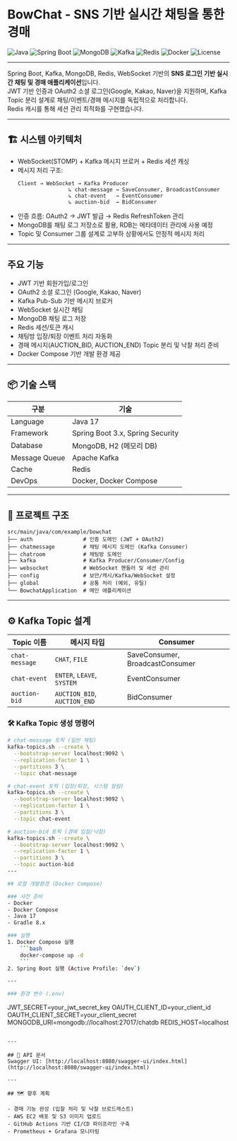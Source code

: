 
# BowChat - SNS 기반 실시간 채팅을 통한 경매 

![Java](https://img.shields.io/badge/Java-17-007396?logo=java&logoColor=white)
![Spring Boot](https://img.shields.io/badge/Spring%20Boot-3.x-6DB33F?logo=springboot)
![MongoDB](https://img.shields.io/badge/MongoDB-7.0-47A248?logo=mongodb)
![Kafka](https://img.shields.io/badge/Kafka-3.x-231F20?logo=apachekafka)
![Redis](https://img.shields.io/badge/Redis-7.x-DC382D?logo=redis)
![Docker](https://img.shields.io/badge/Docker-20.10-2496ED?logo=docker)
![License](https://img.shields.io/badge/license-MIT-green)

---

Spring Boot, Kafka, MongoDB, Redis, WebSocket 기반의 **SNS 로그인 기반 실시간 채팅 및 경매 애플리케이션**입니다.  
JWT 기반 인증과 OAuth2 소셜 로그인(Google, Kakao, Naver)을 지원하며, Kafka Topic 분리 설계로 채팅/이벤트/경매 메시지를 독립적으로 처리합니다.  
Redis 캐시를 통해 세션 관리 최적화를 구현했습니다.

---

## 🏗 시스템 아키텍처

- WebSocket(STOMP) + Kafka 메시지 브로커 + Redis 세션 캐싱
- 메시지 처리 구조:
  ```
  Client → WebSocket → Kafka Producer
                  ↳ chat-message → SaveConsumer, BroadcastConsumer
                  ↳ chat-event   → EventConsumer
                  ↳ auction-bid  → BidConsumer
  ```
- 인증 흐름: OAuth2 → JWT 발급 → Redis RefreshToken 관리
- MongoDB를 채팅 로그 저장소로 활용, RDB는 메타데이터 관리에 사용 예정
- Topic 및 Consumer 그룹 설계로 고부하 상황에서도 안정적 메시지 처리

---

## 주요 기능

- JWT 기반 회원가입/로그인
- OAuth2 소셜 로그인 (Google, Kakao, Naver)
- Kafka Pub-Sub 기반 메시지 브로커
- WebSocket 실시간 채팅
- MongoDB 채팅 로그 저장
- Redis 세션/토큰 캐시
- 채팅방 입장/퇴장 이벤트 처리 자동화
- 경매 메시지(AUCTION_BID, AUCTION_END) Topic 분리 및 낙찰 처리 준비
- Docker Compose 기반 개발 환경 제공

---

## 📦 기술 스택

| 구분          | 기술                          |
|---------------|---------------------------------|
| Language      | Java 17                        |
| Framework     | Spring Boot 3.x, Spring Security|
| Database      | MongoDB, H2 (메모리 DB)        |
| Message Queue | Apache Kafka                   |
| Cache         | Redis                          |
| DevOps        | Docker, Docker Compose         |

---

## 📁 프로젝트 구조

```
src/main/java/com/example/bowchat
├── auth                # 인증 도메인 (JWT + OAuth2)
├── chatmessage         # 채팅 메시지 도메인 (Kafka Consumer)
├── chatroom            # 채팅방 도메인
├── kafka               # Kafka Producer/Consumer/Config
├── websocket           # WebSocket 핸들러 및 세션 관리
├── config              # 보안/캐시/Kafka/WebSocket 설정
├── global              # 공통 처리 (예외, 유틸)
└── BowchatApplication  # 메인 애플리케이션
```

---

## ⚙️ Kafka Topic 설계

| Topic 이름      | 메시지 타입                  | Consumer               |
|-----------------|-------------------------------|------------------------|
| `chat-message`  | `CHAT`, `FILE`                | SaveConsumer, BroadcastConsumer |
| `chat-event`    | `ENTER`, `LEAVE`, `SYSTEM`    | EventConsumer          |
| `auction-bid`   | `AUCTION_BID`, `AUCTION_END`  | BidConsumer            |

### 🛠 Kafka Topic 생성 명령어

```bash
# chat-message 토픽 (일반 채팅)
kafka-topics.sh --create \
  --bootstrap-server localhost:9092 \
  --replication-factor 1 \
  --partitions 3 \
  --topic chat-message

# chat-event 토픽 (입장/퇴장, 시스템 알림)
kafka-topics.sh --create \
  --bootstrap-server localhost:9092 \
  --replication-factor 1 \
  --partitions 3 \
  --topic chat-event

# auction-bid 토픽 (경매 입찰/낙찰)
kafka-topics.sh --create \
  --bootstrap-server localhost:9092 \
  --replication-factor 1 \
  --partitions 3 \
  --topic auction-bid
---

## 로컬 개발환경 (Docker Compose)

### 사전 준비
- Docker
- Docker Compose
- Java 17
- Gradle 8.x

### 실행
1. Docker Compose 실행
    ```bash
    docker-compose up -d
    ```
2. Spring Boot 실행 (Active Profile: `dev`)

---

### 환경 변수 (.env)
```
JWT_SECRET=your_jwt_secret_key
OAUTH_CLIENT_ID=your_client_id
OAUTH_CLIENT_SECRET=your_client_secret
MONGODB_URI=mongodb://localhost:27017/chatdb
REDIS_HOST=localhost
```

---

## 📑 API 문서
Swagger UI: [http://localhost:8080/swagger-ui/index.html](http://localhost:8080/swagger-ui/index.html)

---

## 🗺 향후 계획

- 경매 기능 완성 (입찰 처리 및 낙찰 브로드캐스트)
- AWS EC2 배포 및 S3 이미지 업로드
- GitHub Actions 기반 CI/CD 파이프라인 구축
- Prometheus + Grafana 모니터링
